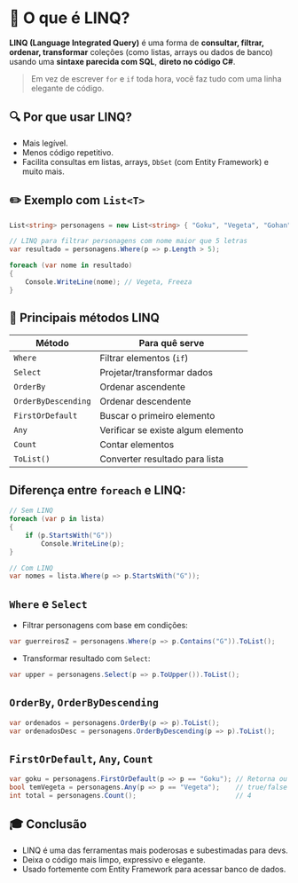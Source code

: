# 🧠 O que é LINQ?

**LINQ (Language Integrated Query)** é uma forma de **consultar, filtrar, ordenar, transformar** coleções (como listas, arrays ou dados de banco) usando uma **sintaxe parecida com SQL**, **direto no código C#**.

> Em vez de escrever `for` e `if` toda hora, você faz tudo com uma linha elegante de código.

## 🔍 Por que usar LINQ?

- Mais legível.
- Menos código repetitivo.
- Facilita consultas em listas, arrays, `DbSet` (com Entity Framework) e muito mais.

## ✏️ Exemplo com `List<T>`

```csharp
List<string> personagens = new List<string> { "Goku", "Vegeta", "Gohan", "Freeza" };

// LINQ para filtrar personagens com nome maior que 5 letras
var resultado = personagens.Where(p => p.Length > 5);

foreach (var nome in resultado)
{
    Console.WriteLine(nome); // Vegeta, Freeza
}
```

## 🔧 Principais métodos LINQ

| Método       | Para quê serve                      |
|--------------|--------------------------------------|
| `Where`      | Filtrar elementos (`if`)            |
| `Select`     | Projetar/transformar dados          |
| `OrderBy`    | Ordenar ascendente                  |
| `OrderByDescending` | Ordenar descendente         |
| `FirstOrDefault` | Buscar o primeiro elemento       |
| `Any`        | Verificar se existe algum elemento  |
| `Count`      | Contar elementos                    |
| `ToList()`   | Converter resultado para lista      |


## Diferença entre `foreach` e LINQ:

```csharp
// Sem LINQ
foreach (var p in lista)
{
    if (p.StartsWith("G"))
        Console.WriteLine(p);
}

// Com LINQ
var nomes = lista.Where(p => p.StartsWith("G"));
```

## `Where` e `Select`

- Filtrar personagens com base em condições:
```csharp
var guerreirosZ = personagens.Where(p => p.Contains("G")).ToList();
```

- Transformar resultado com `Select`:
```csharp
var upper = personagens.Select(p => p.ToUpper()).ToList();
```

## `OrderBy`, `OrderByDescending`

```csharp
var ordenados = personagens.OrderBy(p => p).ToList();
var ordenadosDesc = personagens.OrderByDescending(p => p).ToList();
```

## `FirstOrDefault`, `Any`, `Count`

```csharp
var goku = personagens.FirstOrDefault(p => p == "Goku"); // Retorna ou null
bool temVegeta = personagens.Any(p => p == "Vegeta");    // true/false
int total = personagens.Count();                         // 4
```

## 🎓 Conclusão

- LINQ é uma das ferramentas mais poderosas e subestimadas para devs.
- Deixa o código mais limpo, expressivo e elegante.
- Usado fortemente com Entity Framework para acessar banco de dados.